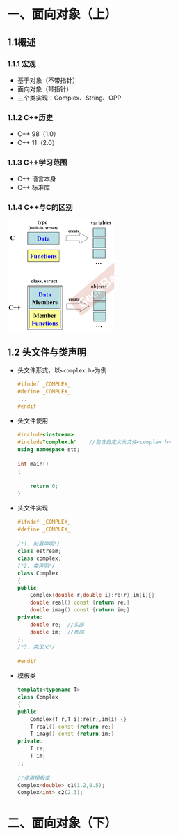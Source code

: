 # 一、面向对象（上）

## 1.1概述

### 1.1.1 宏观

* 基于对象（不带指针）
* 面向对象（带指针）
* 三个类实现：Complex、String、OPP

### 1.1.2 C++历史

* C++ 98（1.0）
* C++ 11（2.0）

### 1.1.3 C++学习范围

* C++ 语言本身
* C++ 标准库

### 1.1.4 C++与C的区别

<img src="https://raw.githubusercontent.com/huibazdy/TyporaPicture/main/202212221130786.png" alt="image-20221222113027612" style="zoom: 25%;" />



## 1.2 头文件与类声明

* 头文件形式，以`<complex.h>`为例

    ```c++
    #ifndef _COMPLEX_
    #define _COMPLEX_
    ...
    #endif
    ```

* 头文件使用

    ```c++
    #include<iostream>
    #include"complex.h"    //包含自定义头文件<complex.h>
    using namespace std;
    
    int main()
    {
        ...
        return 0;
    }
    ```

* 头文件实现

    ```c++
    #ifndef _COMPLEX_
    #define _COMPLEX_
    
    /*1. 前置声明*/
    class ostream;
    class complex;
    /*2. 类声明*/
    class Complex
    {
    public:
        Complex(double r,double i):re(r),im(i){}
        double real() const {return re;}
        double imag() const {return im;}
    private:
        double re;  //实部
        double im;  //虚部
    };
    /*3. 类定义*/
    
    #endif
    ```

* 模板类

    ```c++
    template<typename T>
    class Complex
    {
    public:
        Complex(T r,T i):re(r),im(i) {}
        T real() const {return re;}
        T imag() const {return im;}
    private:
        T re;
        T im;
    };
    
    //使用模板类
    Complex<double> c1(1.2,0.5);
    Complex<int> c2(2,3);
    ```

    

# 二、面向对象（下）
